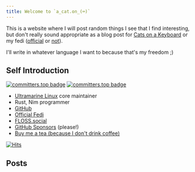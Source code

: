 ```yaml
---
title: Welcome to `a_cat.on_(⌨️)`
---
```


This is a website where I will post random things I see that I find interesting, but don't really sound appropriate as a blog post
for [Cats on a Keyboard](https://blog.fyralabs.com/) or my fedi ([official](https://fedi.fyralabs.com/@madomado) or [not](https://floss.social/@madomado)).

I'll write in whatever language I want to because that's my freedom ;)

## Self Introduction

[![committers.top badge](https://user-badge.committers.top/hong_kong/madonuko.svg)](https://user-badge.committers.top/hong_kong/madonuko)
[![committers.top badge](https://user-badge.committers.top/hong_kong_public/madonuko.svg)](https://user-badge.committers.top/hong_kong_public/madonuko)

- [Ultramarine Linux](https://ultramarine-linux.org/) core maintainer
- Rust, Nim programmer
- [GitHub](https://github.com/madonuko)
- [Official Fedi](https://fedi.fyralabs.com/@madomado)
- [FLOSS.social](https://floss.social/@madomado)
- [GitHub Sponsors](https://github.com/sponsors/madonuko) (please!)
- [Buy me a tea (because I don't drink coffee)](https://www.buymeacoffee.com/madonuko)

[![Hits](https://hits.seeyoufarm.com/api/count/incr/badge.svg?url=https%3A%2F%2Fmadonuko.github.io&count_bg=%2379C83D&title_bg=%23555555&icon=&icon_color=%23E7E7E7&title=hits&edge_flat=false)](https://hits.seeyoufarm.com)

## Posts
